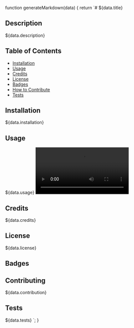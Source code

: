 function generateMarkdown(data) {
  return `# ${data.title}
  ## Description
  ${data.description}
  ## Table of Contents
  - [Installation](#installation)
  - [Usage](#usage)
  - [Credits](#credits)
  - [License](#license)
  - [Badges](#badges)
  - [How to Contribute](#contributing)
  - [Tests](#tests)
  ## Installation
  ${data.installation}
  ## Usage
  ${data.usage}
  ![Screenrecording of the application.](/assets/screenrecording.webm)
  ## Credits
  ${data.credits}
  ## License
  ${data.license}
  ## Badges
  ## Contributing
  ${data.contribution}
  ## Tests
  ${data.tests}
  `;
}